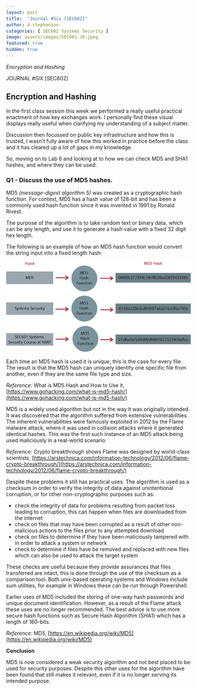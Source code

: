 ```yaml
---
layout: post
title:  "Journal #Six [SEC602]"
author: d-stephenson
categories: [ SEC602 Systems Security ]
image: assets/images/SEC601-J6.jpeg
featured: true
hidden: true
---
```

<i>Encryption and Hashing</i>

JOURNAL #SIX [SEC602]

<h2>Encryption and Hashing</h2>

In the first class session this week we performed a really useful practical enactment of how key exchanges work. I personally find these visual displays really useful when clarifying my understanding of a subject matter.

Discussion then focussed on public key infrastructure and how this is trusted, I wasn't fully aware of how this worked in practice before the class and it has cleared up a lot of gaps in my knowledge.

So, moving on to Lab 6 and looking at to how we can check MD5 and SHA1 hashes, and where they can be used:

<h3>Q1 - Discuss the use of MD5 hashes.</h3> 

MD5 <i>(message-digest algorithm 5)</i> was created as a cryptographic hash function. For context, MD5 has a hash value of 128-bit and has been a commonly used hash function since it was invented in 1991 by Ronald Rivest.

The purpose of the algorithm is to take random text or binary data, which can be any length, and use it to generate a hash value with a fixed 32 digit hex length.

The following is an example of how an MD5 hash function would convert the string input into a fixed length hash:

<img src="/assets/images/SEC601-J6-a.jpeg" alt="MD5 Hash Function"><br>

Each time an MD5 hash is used it is unique, this is the case for every file. The result is that the MD5 hash can uniquely identify one specific file from another, even if they are the same file type and size.

<i>Reference:</i> What is MD5 Hash and How to Use it, [https://www.gohacking.com/what-is-md5-hash/](https://www.gohacking.com/what-is-md5-hash/)

MD5 is a widely used algorithm but not in the way it was originally intended. It was discovered that the algorithm suffered from extensive vulnerabilities. The inherent vulnerabilities were famously exploited in 2012 by the Flame malware attack, where it was used in collision attacks where it generated identical hashes. This was the first such instance of an MD5 attack being used maliciously in a real-world scenario. 

<i>Reference:</i> Crypto breakthrough shows Flame was designed by world-class scientists, [https://arstechnica.com/information-technology/2012/06/flame-crypto-breakthrough/](https://arstechnica.com/information-technology/2012/06/flame-crypto-breakthrough/)

Despite these problems it still has practical uses. The algorithm is used as a checksum in order to verify the integrity of data against unintentional corruption, or for other non-cryptographic purposes such as:

- check the integrity of data for problems resulting from packet loss leading to corruption, this can happen when files are downloaded from the internet
- check on files that may have been corrupted as a result of other non-malicious actions to the files prior to any attempted download
- check on files to determine if they have been  maliciously tampered with in order to attack a system or network 
- check to determine if files have be removed and replaced with new files which can also be used to attack the target system 

These checks are useful because they provide assurances that files transferred are intact, this is done through the use of the checksum as a comparison tool. Both unix-based operating systems and Windows include sum utilities, for example in Windows these can be run through Powershell.

Earlier uses of MD5 included the storing of one-way hash passwords and unique document identification. However, as a result of the Flame attack these uses are no longer recommended. The best advice is to use more secure hash functions such as Secure Hash Algorithm (SHA1) which has a length of 160-bits.

<i>Reference:</i> MD5, [https://en.wikipedia.org/wiki/MD5](https://en.wikipedia.org/wiki/MD5)

<b>Conclusion</b>

MD5 is now considered a weak security algorithm and not best placed to be used for security purposes. Despite this other uses for the algorithm have been found that still makes it relevant, even if it is no longer serving its intended purpose.  